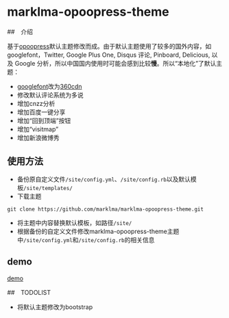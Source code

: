 marklma-opoopress-theme
=======================

##　介绍

基于[opoopress](http://www.opoopress.com/)默认主题修改而成。由于默认主题使用了较多的国外内容，如googlefont，Twitter, Google Plus One, Disqus 评论, Pinboard, Delicious, 以及 Google 分析，所以中国国内使用时可能会感到比较**慢**。所以“本地化”了默认主题：

+ [googlefont](fonts.googleapi.com)改为[360cdn](fonts.useso.com)
+ 修改默认评论系统为多说
+ 增加cnzz分析
+ 增加百度一键分享
+ 增加“回到顶端”按钮
+ 增加“visitmap”
+ 增加新浪微博秀

## 使用方法

+ 备份原自定义文件`/site/config.yml`、`/site/config.rb`以及默认模板`/site/templates/`
+ 下载主题
```
git clone https://github.com/marklma/marklma-opoopress-theme.git
```
+ 将主题中内容替换默认模板，如路径`/site/`
+ 根据备份的自定义文件修改marklma-opoopress-theme主题中`/site/config.yml`和`/site/config.rb`的相关信息

## demo
[demo](http://marklma.ga)

##　TODOLIST
+ 将默认主题修改为bootstrap
